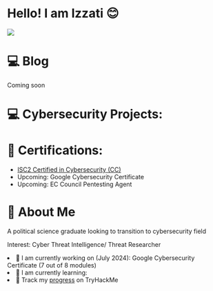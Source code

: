 # Hello! I am Izzati 😊

<a href="https://www.linkedin.com/in/nur-i-11517929b/"><img src="https://img.shields.io/badge/-LinkedIn-0072b1?&style=for-the-badge&logo=linkedin&logoColor=white" /></a>

# 💻 Blog
Coming soon

# 💻 Cybersecurity Projects:


# 🏅 Certifications:

<ul>
  <li><a href="https://www.credly.com/badges/515d7d81-d9f5-42a4-b008-c35817c76b80">ISC2 Certified in Cybersecurity (CC)</a></li>
  <li>Upcoming: Google Cybersecurity Certificate</li>
  <li>Upcoming: EC Council Pentesting Agent</li>
</ul>

# 🧕 About Me

A political science graduate looking to transition to cybersecurity field 

Interest: Cyber Threat Intelligence/ Threat Researcher

<li> 👀 I am currently working on (July 2024): Google Cybersecurity Certificate (7 out of 8 modules) </li>
<li> 🌱 I am currently learning: </li>
<li> 👟 Track my <a href="https://tryhackme.com/p/Appledoe"> progress</a> on TryHackMe </li>
